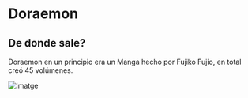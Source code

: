 <h1>Doraemon</h1>

<h2>De donde sale?</h2>

<p>Doraemon en un principio era un Manga hecho por Fujiko Fujio, en total creó 45 volúmenes.</p>

![imatge](https://github.com/user-attachments/assets/eab74366-4f44-4da2-b67f-163c3e1591b5)
